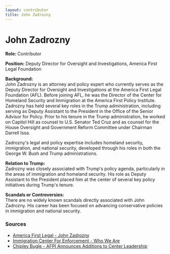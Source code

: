 ```yaml
---
layout: contributor  
title: John Zadrozny
---
```


# John Zadrozny

**Role:** Contributor

**Position:** Deputy Director for Oversight and Investigations, America First Legal Foundation

**Background:**  
John Zadrozny is an attorney and policy expert who currently serves as the Deputy Director for Oversight and Investigations at the America First Legal Foundation (AFL). Before joining AFL, he was the Director of the Center for Homeland Security and Immigration at the America First Policy Institute. Zadrozny has held several key roles in the Trump administration, including serving as Deputy Assistant to the President in the Office of the Senior Advisor for Policy. Prior to his tenure in the Trump administration, he worked on Capitol Hill as counsel to U.S. Senator Ted Cruz and as counsel for the House Oversight and Government Reform Committee under Chairman Darrell Issa.

Zadrozny's legal and policy expertise includes homeland security, immigration, and national security, developed through his roles in both the George W. Bush and Trump administrations.

**Relation to Trump:**  
Zadrozny was closely associated with Trump's policy agenda, particularly in the areas of immigration and homeland security. His role as Deputy Assistant to the President placed him at the center of several key policy initiatives during Trump's tenure.

**Scandals or Controversies:**  
There are no widely known scandals directly associated with John Zadrozny. His career has been focused on advancing conservative policies in immigration and national security.

### Sources
- [America First Legal - John Zadrozny](https://aflegal.org/afl-seeks-records-from-department-of-justice-about-supreme-court-opinion-leak/)
- [Immigration Center For Enforcement - Who We Are](https://www.immigrationcenterforenforcement.org/who-we-are/)
- [Chipley Bugle - AFPI Announces Additions to Center Leadership](https://chipleybugle.com/america-first-policy-institute-announces-additions-to-center-leadership/)

